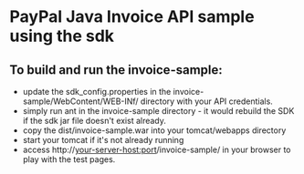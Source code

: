 PayPal Java Invoice API sample using the sdk
============================================

To build and run the invoice-sample:
------------------------------------
* 	update the sdk_config.properties in the invoice-sample/WebContent/WEB-INf/ directory with your API credentials.
*	simply run ant in the invoice-sample directory - it would rebuild the SDK if the sdk jar file doesn't exist already.
*	copy the dist/invoice-sample.war into your tomcat/webapps directory
*	start your tomcat if it's not already running
*	access http://<your-server-host:port>/invoice-sample/ in your browser to play with the test pages.

